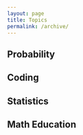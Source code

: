 ```yaml
---
layout: page
title: Topics
permalink: /archive/
---
```

## Probability

## Coding

## Statistics

## Math Education

